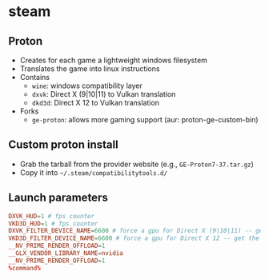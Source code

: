 # steam

## Proton

- Creates for each game a lightweight windows filesystem
- Translates the game into linux instructions
- Contains
  - `wine`: windows compatibility layer
  - `dxvk`: Direct X (9|10|11) to Vulkan translation
  - `dkd3d`: Direct X 12 to Vulkan translation
- Forks
  - `ge-proton`: allows more gaming support (aur: proton-ge-custom-bin)

## Custom proton install

- Grab the tarball from the provider website (e.g., `GE-Proton7-37.tar.gz`)
- Copy it into `~/.steam/compatibilitytools.d/`

## Launch parameters

```conf
DXVK_HUD=1 # fps counter
VKD3D_HUD=1 # fps counter
DXVK_FILTER_DEVICE_NAME=6600 # force a gpu for Direct X (9|10|11) -- get the id from vulkaninfo | grep '^GPU id'
VKD3D_FILTER_DEVICE_NAME=6600 # force a gpu for Direct X 12 -- get the id from vulkaninfo | grep '^GPU id'
__NV_PRIME_RENDER_OFFLOAD=1
__GLX_VENDOR_LIBRARY_NAME=nvidia
__NV_PRIME_RENDER_OFFLOAD=1
%command%
```
